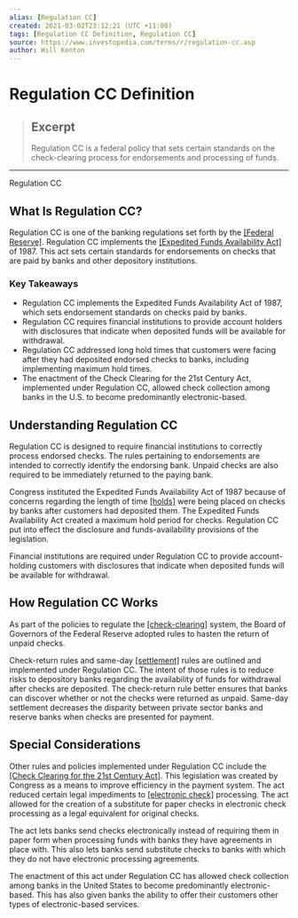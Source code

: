 ```yaml
---
alias: [Regulation CC]
created: 2021-03-02T23:12:21 (UTC +11:00)
tags: [Regulation CC Definition, Regulation CC]
source: https://www.investopedia.com/terms/r/regulation-cc.asp
author: Will Kenton
---
```


# Regulation CC Definition

> ## Excerpt
> Regulation CC is a federal policy that sets certain standards on the check-clearing process for endorsements and processing of funds.

---

Regulation CC
## What Is Regulation CC?

Regulation CC is one of the banking regulations set forth by the [[Federal Reserve]](https://www.investopedia.com/terms/f/federalreservebank.asp). Regulation CC implements the [[Expedited Funds Availability Act]](https://www.investopedia.com/terms/e/expedited-funds-availability-act.asp) of 1987. This act sets certain standards for endorsements on checks that are paid by banks and other depository institutions.

### Key Takeaways

-   Regulation CC implements the Expedited Funds Availability Act of 1987, which sets endorsement standards on checks paid by banks.
-   Regulation CC requires financial institutions to provide account holders with disclosures that indicate when deposited funds will be available for withdrawal.
-   Regulation CC addressed long hold times that customers were facing after they had deposited endorsed checks to banks, including implementing maximum hold times.
-   The enactment of the Check Clearing for the 21st Century Act, implemented under Regulation CC, allowed check collection among banks in the U.S. to become predominantly electronic-based.

## Understanding Regulation CC

Regulation CC is designed to require financial institutions to correctly process endorsed checks. The rules pertaining to endorsements are intended to correctly identify the endorsing bank. Unpaid checks are also required to be immediately returned to the paying bank.

Congress instituted the Expedited Funds Availability Act of 1987 because of concerns regarding the length of time [[holds]](https://www.investopedia.com/terms/c/check-hold.asp) were being placed on checks by banks after customers had deposited them. The Expedited Funds Availability Act created a maximum hold period for checks. Regulation CC put into effect the disclosure and funds-availability provisions of the legislation.

Financial institutions are required under Regulation CC to provide account-holding customers with disclosures that indicate when deposited funds will be available for withdrawal.

## How Regulation CC Works

As part of the policies to regulate the [[check-clearing]](https://www.investopedia.com/terms/c/clearing.asp) system, the Board of Governors of the Federal Reserve adopted rules to hasten the return of unpaid checks.

Check-return rules and same-day [[settlement]](https://www.investopedia.com/terms/s/settlementdate.asp) rules are outlined and implemented under Regulation CC. The intent of those rules is to reduce risks to depository banks regarding the availability of funds for withdrawal after checks are deposited. The check-return rule better ensures that banks can discover whether or not the checks were returned as unpaid. Same-day settlement decreases the disparity between private sector banks and reserve banks when checks are presented for payment.

## Special Considerations

Other rules and policies implemented under Regulation CC include the [[Check Clearing for the 21st Century Act]](https://www.investopedia.com/terms/c/check_21.asp). This legislation was created by Congress as a means to improve efficiency in the payment system. The act reduced certain legal impediments to [[electronic check]](https://www.investopedia.com/terms/e/electroniccheck.asp) processing. The act allowed for the creation of a substitute for paper checks in electronic check processing as a legal equivalent for original checks.

The act lets banks send checks electronically instead of requiring them in paper form when processing funds with banks they have agreements in place with. This also lets banks send substitute checks to banks with which they do not have electronic processing agreements.

The enactment of this act under Regulation CC has allowed check collection among banks in the United States to become predominantly electronic-based. This has also given banks the ability to offer their customers other types of electronic-based services.
